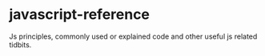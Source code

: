 # javascript-reference
Js principles, commonly used or explained code and other useful js related tidbits.
